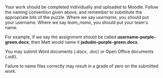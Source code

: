 
Your work should be completed individually and uploaded to Moodle. Follow the naming convention given above, and remember to substitute the appropriate bits of the puzzle. Where we say *username*, you should put your username. Where we say *team_name*, you should put your team's name.

For example, if we say the assignment should be called **username-purple-green.docx**, then Matt would name it **jadudm-purple-green.docx**. 

You may submit Word documents (.docx, .doc) or Open Office documents (.odt).

Failure to name files correctly may result in a grade of zero on the submitted work.